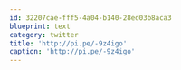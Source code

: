 ```yaml
---
id: 32207cae-fff5-4a04-b140-28ed03b8aca3
blueprint: text
category: twitter
title: 'http://pi.pe/-9z4igo'
caption: 'http://pi.pe/-9z4igo'
---
```

